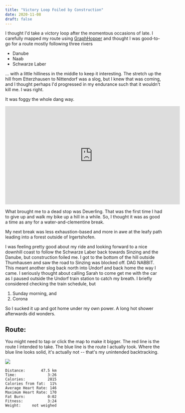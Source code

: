 ```yaml
---
title: "Victory Loop Foiled by Construction"
date: 2020-11-08
draft: false
---
```


I thought I'd take a victory loop after the momentous occasions of late.  I carefully mapped my route using [GraphHopper](http://graphhopper.com/maps) and thought I was good-to-go for a route mostly following three rivers

+ Danube
+ Naab
+ Schwarze Laber

... with a little hilliness in the middle to keep it interesting.  The stretch up the hill from Etterzhausen to Nittendorf was a slog, but I knew that was coming, and I thought perhaps I'd progressed in my endurance such that it wouldn't kill me.  I was right. 

It was foggy the whole dang way.

<iframe width="560" height="315" src="https://www.youtube.com/embed/rN3DY3LTmlc" frameborder="0" allow="accelerometer; autoplay; clipboard-write; encrypted-media; gyroscope; picture-in-picture" allowfullscreen></iframe>

What brought me to a dead stop was Deuerling.  That was the first time I had to give up and walk my bike up a hill in a while.  So, I thought it was as good a time as any for a water-and-clementine break.


My next break was less exhaustion-based and more in awe at the leafy path leading into a forest outside of Irgertshofen.
  

I was feeling pretty good about my ride and looking forward to a nice downhill coast to follow the Schwarze Laber back towards Sinzing and the Danube, but construction foiled me.  I got to the bottom of the hill outside Thumhausen and saw the road to Sinzing was blocked off.  DAG NABBIT.  This meant another slog back north into Undorf and back home the way I came.  I seriously thought about calling Sarah to come get me with the car as I paused outside the Undorf train station to catch my breath.  I briefly considered checking the train schedule, but 

1. Sunday morning, and 
2. Corona

So I sucked it up and got home under my own power.  A long hot shower afterwards did wonders.

## Route:
You might need to tap or click the map to make it bigger.  The red line is the route I intended to take.  The blue line is the route I actually took.  Where the blue line looks solid, it's actually not -- that's my unintended backtracking.

[![](/20201108.jpg)](/20201108.jpg)


```
Distance:       47.5 km 
Time:              3:26
Calories:          2815
Calories from fat:  11%
Average Heart Rate: 146
Maximum Heart Rate: 170
Fat Burn:          0:02
Fitness:           3:24
Weight:     not weighed
```

